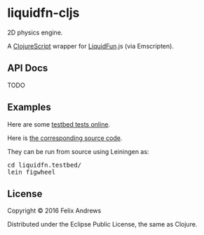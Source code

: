 # liquidfn-cljs

2D physics engine.

A [ClojureScript](https://clojurescript.org/) wrapper for
[LiquidFun](http://google.github.io/liquidfun/).js
(via Emscripten).


## API Docs

TODO


## Examples

Here are some [testbed tests online](https://floybix.github.io/cljbox2d/liquidfn.testbed).

Here is [the corresponding source code](https://github.com/floybix/cljbox2d/tree/master/liquidfn.testbed/src/org/nfrac/liquidfn/testbed/tests).

They can be run from source using Leiningen as:

<pre>
cd liquidfn.testbed/
lein figwheel
</pre>


## License

Copyright © 2016 Felix Andrews

Distributed under the Eclipse Public License, the same as Clojure.
